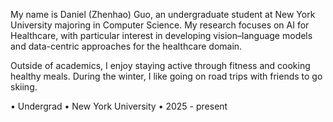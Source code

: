 My name is Daniel (Zhenhao) Guo, an undergraduate student at New York University majoring in Computer Science. My research focuses on AI for Healthcare, with particular interest in developing vision–language models and data-centric approaches for the healthcare domain.

Outside of academics, I enjoy staying active through fitness and cooking healthy meals. During the winter, I like going on road trips with friends to go skiing.

• Undergrad
• New York University
• 2025 - present